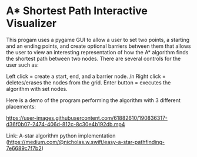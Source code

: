 # A* Shortest Path Interactive Visualizer

This progam uses a pygame GUI to allow a user to set two points, a starting and an ending points, and create optional barriers between them that allows the user to view an interesting representation of how the A* algorithm finds the shortest path between two nodes. There are several controls for the user such as: 

Left click = create a start, end, and a barrier node. /n
Right click = deletes/erases the nodes from the grid.
Enter button = executes the algorithm with set nodes.



Here is a demo of the program performing the algorithm with 3 different placements:


https://user-images.githubusercontent.com/61882610/190836317-d36f0b07-2474-406d-812c-8c30e4b192db.mp4


Link: A-star algorithm python implementation (https://medium.com/@nicholas.w.swift/easy-a-star-pathfinding-7e6689c7f7b2)
